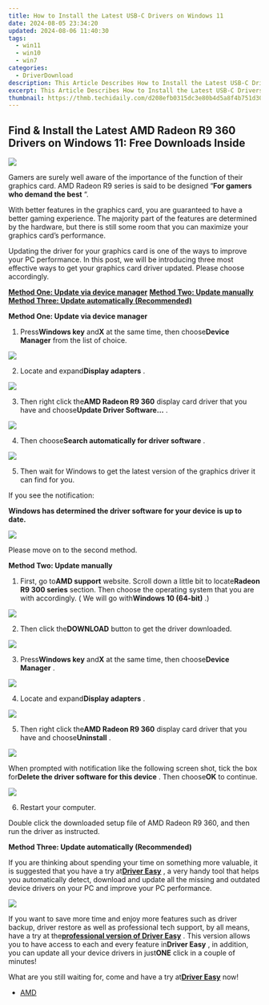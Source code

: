 ```yaml
---
title: How to Install the Latest USB-C Drivers on Windows 11
date: 2024-08-05 23:34:20
updated: 2024-08-06 11:40:30
tags:
  - win11
  - win10
  - win7
categories:
  - DriverDownload
description: This Article Describes How to Install the Latest USB-C Drivers on Windows 11
excerpt: This Article Describes How to Install the Latest USB-C Drivers on Windows 11
thumbnail: https://thmb.techidaily.com/d208efb0315dc3e80b4d5a8f4b751d30ee62ca28dd2151c249d15e615be6f528.jpg
---
```


## Find & Install the Latest AMD Radeon R9 360 Drivers on Windows 11: Free Downloads Inside

![](https://images.drivereasy.com/wp-content/uploads/2017/01/img_586b7375b8596.jpg)
  
 Gamers are surely well aware of the importance of the function of their graphics card. AMD Radeon R9 series is said to be designed “**For gamers who demand the best** “.  
  
 With better features in the graphics card, you are guaranteed to have a better gaming experience. The majority part of the features are determined by the hardware, but there is still some room that you can maximize your graphics card’s performance.
  
 Updating the driver for your graphics card is one of the ways to improve your PC performance. In this post, we will be introducing three most effective ways to get your graphics card driver updated. Please choose accordingly.
  
[**Method One: Update via device manager**](https://tools.techidaily.com/drivereasy/download/)
[**Method Two: Update manually**](https://tools.techidaily.com/drivereasy/download/)
[**Method Three: Update automatically (Recommended)**](https://www.drivereasy.com/knowledge/amd-radeon-r9-360-graphics-driver-download-update-windows-10/#3)
  
 **Method One: Update via device manager**
  
 1) Press**Windows key** and**X** at the same time, then choose**Device Manager** from the list of choice.
  
![](https://images.drivereasy.com/wp-content/uploads/2017/01/img_586b799d15ed0.png)

 2) Locate and expand**Display adapters** .
  
![](https://images.drivereasy.com/wp-content/uploads/2016/12/img_58633888b815f.jpg)

 3) Then right click the**AMD Radeon R9 360**  display card driver that you have and choose**Update Driver Software…** .  
  
![](https://images.drivereasy.com/wp-content/uploads/2016/12/img_58633adf15869.jpg)
  
 4) Then choose**Search automatically for driver software** .
  
![](https://images.drivereasy.com/wp-content/uploads/2016/12/img_58633bb7037e2.jpg)
  
 5) Then wait for Windows to get the latest version of the graphics driver it can find for you.  
  
 If you see the notification:  
  
 **Windows has determined the driver software for your device is up to date.**
  
![](https://images.drivereasy.com/wp-content/uploads/2016/12/img_58633c3acc5d9.png)
  
 Please move on to the second method.
  
 **Method Two: Update manually**
  
 1) First, go to**AMD support** website. Scroll down a little bit to locate**Radeon R9 300 series** section. Then choose the operating system that you are with accordingly. ( We will go with**Windows 10 (64-bit)** .)  
  
![](https://images.drivereasy.com/wp-content/uploads/2017/01/img_586b7b0645e4c.png)

 2) Then click the**DOWNLOAD** button to get the driver downloaded.  
  
![](https://images.drivereasy.com/wp-content/uploads/2017/01/img_586b7b45a5b14.jpg)
  
 3) Press**Windows key** and**X** at the same time, then choose**Device Manager** .
  
![](https://images.drivereasy.com/wp-content/uploads/2016/12/img_58633847649da.png)

 4) Locate and expand**Display adapters** .
  
![](https://images.drivereasy.com/wp-content/uploads/2016/12/img_58633888b815f.jpg)
  
 5) Then right click the**AMD Radeon R9 360** display card driver that you have and choose**Uninstall** .
  
![](https://images.drivereasy.com/wp-content/uploads/2016/12/img_58633ead50985.jpg)

 When prompted with notification like the following screen shot, tick the box for**Delete the driver software for this device** . Then choose**OK** to continue.
  
![](https://images.drivereasy.com/wp-content/uploads/2016/12/img_5860d243e91ce.png)

 6) Restart your computer.
  
 Double click the downloaded setup file of AMD Radeon R9 360, and then run the driver as instructed.
  
 **Method Three: Update automatically (Recommended)**
  
 If you are thinking about spending your time on something more valuable, it is suggested that you have a try at[**Driver Easy**](https://tools.techidaily.com/drivereasy/download/) , a very handy tool that helps you automatically detect, download and update all the missing and outdated device drivers on your PC and improve your PC performance.
  
![](https://images.drivereasy.com/wp-content/uploads/2017/04/img_58e89a417a730.png)

 If you want to save more time and enjoy more features such as driver backup, driver restore as well as professional tech support, by all means, have a try at the[**professional version of Driver Easy**](https://tools.techidaily.com/drivereasy/download/) . This version allows you to have access to each and every feature in**Driver Easy** , in addition, you can update all your device drivers in just**ONE** click in a couple of minutes!
  
 What are you still waiting for, come and have a try at[**Driver Easy**](https://tools.techidaily.com/drivereasy/download/) now!

* [AMD](https://tools.techidaily.com/drivereasy/download/)

<ins class="adsbygoogle"
     style="display:block"
     data-ad-format="autorelaxed"
     data-ad-client="ca-pub-7571918770474297"
     data-ad-slot="1223367746"></ins>



<ins class="adsbygoogle"
     style="display:block"
     data-ad-client="ca-pub-7571918770474297"
     data-ad-slot="8358498916"
     data-ad-format="auto"
     data-full-width-responsive="true"></ins>
